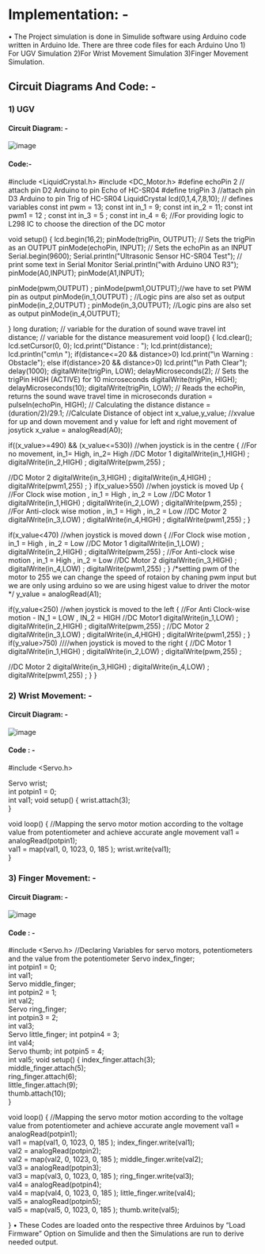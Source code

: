 # Implementation: -
•	The Project simulation is done in Simulide software using Arduino code written in Arduino Ide. There are three code files for each Arduino Uno 1) For UGV Simulation 2)For Wrist Movement Simulation 3)Finger Movement Simulation.
## Circuit Diagrams And Code: -
### 1)	UGV
#### Circuit Diagram: -
 ![image](https://user-images.githubusercontent.com/98812321/157229075-587cff09-bda4-4432-950c-0c2f705bdb54.png)



#### Code:- 
#include <LiquidCrystal.h> 
#include <DC_Motor.h>
#define echoPin 2 // attach pin D2 Arduino to pin Echo of HC-SR04
#define trigPin 3 //attach pin D3 Arduino to pin Trig of HC-SR04
LiquidCrystal lcd(0,1,4,7,8,10);
// defines variables
const int pwm = 13;
const int in_1 = 9;
const int in_2 = 11;
const int pwm1 = 12 ;
const int in_3 = 5 ;
const int in_4 = 6;
//For providing logic to L298 IC to choose the direction of the DC motor 

void setup()
{
  lcd.begin(16,2);
  pinMode(trigPin, OUTPUT); // Sets the trigPin as an OUTPUT
  pinMode(echoPin, INPUT); // Sets the echoPin as an INPUT
  Serial.begin(9600);
  Serial.println("Ultrasonic Sensor HC-SR04 Test"); // print some text in Serial Monitor
  Serial.println("with Arduino UNO R3");
  pinMode(A0,INPUT);
  pinMode(A1,INPUT);
 
  pinMode(pwm,OUTPUT) ; 
  pinMode(pwm1,OUTPUT);//we have to set PWM pin as output
  pinMode(in_1,OUTPUT) ;   //Logic pins are also set as output
  pinMode(in_2,OUTPUT) ;
  pinMode(in_3,OUTPUT);   //Logic pins are also set as output
  pinMode(in_4,OUTPUT);
  
}
long duration; // variable for the duration of sound wave travel
int distance; // variable for the distance measurement
void loop()
{
   lcd.clear();
   lcd.setCursor(0, 0);
   lcd.print("Distance : ");
   lcd.print(distance);
   lcd.println("cm\n ");
   if(distance<=20 && distance>0)
     lcd.print("\n Warning : Obstacle");
   else if(distance>20 && distance>0)
     lcd.print("\n Path Clear");
   delay(1000);
   digitalWrite(trigPin, LOW);
   delayMicroseconds(2);
// Sets the trigPin HIGH (ACTIVE) for 10 microseconds
   digitalWrite(trigPin, HIGH);
   delayMicroseconds(10);
   digitalWrite(trigPin, LOW);
// Reads the echoPin, returns the sound wave travel time in microseconds
   duration = pulseIn(echoPin, HIGH);
// Calculating the distance
   distance = (duration/2)/29.1; //Calculate Distance of object 
   int x_value,y_value; //xvalue for up and down movement and y value for left and right movement of josytick 
   x_value = analogRead(A0);
  
   if((x_value>=490) && (x_value<=530)) //when joystick is in the centre
   {
//For no movement, in_1= High, in_2= High
//DC Motor 1
    digitalWrite(in_1,HIGH) ;
    digitalWrite(in_2,HIGH) ;
    digitalWrite(pwm,255) ;
    
//DC Motor 2
    digitalWrite(in_3,HIGH) ;
    digitalWrite(in_4,HIGH) ;
    digitalWrite(pwm1,255) ;
  }
  if(x_value>550) //when joystick is moved Up
   {
//For Clock wise motion , in_1 = High , in_2 = Low
//DC Motor 1
    digitalWrite(in_1,HIGH) ;
    digitalWrite(in_2,LOW) ;
    digitalWrite(pwm,255) ;    
//For Anti-clock wise motion , in_1 = High , in_2 = Low
//DC Motor 2
    digitalWrite(in_3,LOW) ;
    digitalWrite(in_4,HIGH) ;
    digitalWrite(pwm1,255) ;
  }
  
 if(x_value<470) //when joystick is moved down
  {
//For Clock wise motion , in_1 = High , in_2 = Low
//DC Motor 1
    digitalWrite(in_1,LOW) ;
    digitalWrite(in_2,HIGH) ;
    digitalWrite(pwm,255) ;
//For Anti-clock wise motion , in_1 = High , in_2 = Low
//DC Motor 2
    digitalWrite(in_3,HIGH) ;
    digitalWrite(in_4,LOW) ;
    digitalWrite(pwm1,255) ;
  }
/*setting pwm of the motor to 255
we can change the speed of rotaion
by chaning pwm input but we are only
using arduino so we are using higest
value to driver the motor  */
y_value = analogRead(A1);

 if(y_value<250) //when joystick is moved to the left
  {
//For Anti Clock-wise motion - IN_1 = LOW , IN_2 = HIGH
//DC Motor1
   digitalWrite(in_1,LOW) ;
   digitalWrite(in_2,HIGH) ;
   digitalWrite(pwm,255) ;
//DC Motor 2
   digitalWrite(in_3,LOW) ;
   digitalWrite(in_4,HIGH) ;
   digitalWrite(pwm1,255) ;
 }
 if(y_value>750) ////when joystick is moved to the right
  {
 //DC Motor 1
   digitalWrite(in_1,HIGH) ;
   digitalWrite(in_2,LOW) ;
   digitalWrite(pwm,255) ;
      
//DC Motor 2
   digitalWrite(in_3,HIGH) ;
   digitalWrite(in_4,LOW) ;
   digitalWrite(pwm1,255) ;
 }
}






















### 2)	 Wrist Movement: -
#### Circuit Diagram: -
 ![image](https://user-images.githubusercontent.com/98812321/157229184-3ac001f8-3851-4876-a180-313e4a85ced1.png)


#### Code : - 
#include <Servo.h>

Servo wrist;  
int potpin1 = 0;  
int val1; 
void setup()
{
  wrist.attach(3);  
}


void loop()
{
  //Mapping the servo motor motion according to the voltage value from potentiometer and achieve accurate angle movement
  val1 = analogRead(potpin1);      
  val1 = map(val1, 0, 1023, 0, 185 );
  wrist.write(val1);    
}
### 3)	Finger Movement: -
#### Circuit Diagram: -
 ![image](https://user-images.githubusercontent.com/98812321/157229224-9097c90d-46f5-4684-870f-fd6219915c04.png)


#### Code : - 
#include <Servo.h>
//Declaring Variables for servo motors, potentiometers and the value from the potentiometer
Servo index_finger;  
int potpin1 = 0;  
int val1;    
Servo middle_finger;  
int potpin2 = 1;  
int val2;    
Servo ring_finger;  
int potpin3 = 2;  
int val3;    
Servo little_finger;
int potpin4 = 3;  
int val4;    
Servo thumb;
int potpin5 = 4;  
int val5;
void setup()
{
  index_finger.attach(3);  
  middle_finger.attach(5);  
  ring_finger.attach(6);  
  little_finger.attach(9);  
  thumb.attach(10);  
}

void loop()
{
  //Mapping the servo motor motion according to the voltage value from potentiometer and achieve accurate angle movement
  val1 = analogRead(potpin1);      
  val1 = map(val1, 0, 1023, 0, 185 );
  index_finger.write(val1);          
  val2 = analogRead(potpin2);      
  val2 = map(val2, 0, 1023, 0, 185 );
  middle_finger.write(val2);          
  val3 = analogRead(potpin3);      
  val3 = map(val3, 0, 1023, 0, 185 );
  ring_finger.write(val3);        
  val4 = analogRead(potpin4);      
  val4 = map(val4, 0, 1023, 0, 185 );
  little_finger.write(val4);          
  val5 = analogRead(potpin5);  
  val5 = map(val5, 0, 1023, 0, 185 );
  thumb.write(val5);          

}
•	These Codes are loaded onto the respective three Arduinos by “Load Firmware” Option on Simulide and then the Simulations are run to derive needed output.



